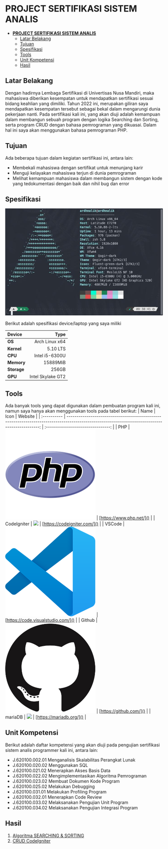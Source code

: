 # **PROJECT SERTIFIKASI SISTEM ANALIS**
- [**PROJECT SERTIFIKASI SISTEM ANALIS**](#project-sertifikasi-sistem-analis)
  - [Latar Belakang](#latar-belakang)
  - [Tujuan](#tujuan)
  - [Spesifikasi](#spesifikasi)
  - [Tools](#tools)
  - [Unit Kompetensi](#unit-kompetensi)
  - [Hasil](#hasil)

## Latar Belakang
Dengan hadirnya Lembaga Sertifikasi di Univertisas Nusa Mandiri, maka mahasiswa diberikan kesempatan untuk mendapatkan sertifikasi sesuai bidang keahlian yang dimiliki. Tahun 2022 ini, merupakan giliran saya mendapatkan kesempatan tersebut sebagai bekal dalam mengarungi dunia pekerjaan nanti. Pada sertifikasi kali ini, yang akan diuji adalah kemampuan dalam membangun sebuah program dengan logika Searching dan Sorting, serta program CRUD dengan bahasa pemrograman yang dikuasai. Dalam hal ini saya akan menggunakan bahasa pemrograman PHP.

## Tujuan
Ada beberapa tujuan dalam kegiatan sertifikasi ini, antara lain:
- Membekali mahasiswa dengan sertifikat untuk menunjang karir
- Menguji kelayakan mahasiswa terjun di dunia pemrograman
- Melihat kemampuan mahasiswa dalam membangun sistem dengan kode yang tedokumentasi dengan baik dan nihil bug dan error

## Spesifikasi
![Neofetch](./Assets/img/MyArch.jpg)

Berikut adalah spesifikasi device/laptop yang saya miliki

| Device      |              Type |
| :---------- | ----------------: |
| **OS**      |    Arch Linux x64 |
| **Kernel**  |          5.10 LTS |
| **CPU**     |    Intel i5-6300U |
| **Memory**  |          15889MiB |
| **Storage** |             256GB |
| **GPU**     | Intel Skylake GT2 |

## Tools
Ada banyak tools yang dapat digunakan dalam pembuatan program kali ini, namun saya hanya akan menggunakan tools pada tabel berikut:
| Name        |                                                                                                                                            Icon |              Website               |
| :---------- | ----------------------------------------------------------------------------------------------------------------------------------------------: | :--------------------------------: |
| PHP         |                               ![](https://raw.githubusercontent.com/github/explore/ccc16358ac4530c6a69b1b80c7223cd2744dea83/topics/php/php.png) |      [https://www.php.net/]()      |
| CodeIgniter |                                                                                 ![](https://avatars.githubusercontent.com/u/44521256?s=200&v=4) |    [https://codeigniter.com/]()    |
| VSCode      | ![](https://raw.githubusercontent.com/github/explore/bbd48b997e8d0bef63f676eca4da5e1f76487b56/topics/visual-studio-code/visual-studio-code.png) | [https://code.visualstudio.com/]() |
| Github      |                         ![](https://raw.githubusercontent.com/github/explore/78df643247d429f6cc873026c0622819ad797942/topics/github/github.png) |      [https://github.com/]()       |
| mariaDB     |                                                     ![](https://mariadb.org/wp-content/themes/twentynineteen-child/icons/mariadb_org_rgb_h.svg) |      [https://mariadb.org/]()      |

## Unit Kompetensi
Berikut adalah daftar kompetensi yang akan diuji pada pengujian sertifikasi sistem analis programmer kali ini, antara lain:
- J.620100.002.01 Menganalisis Skalabilitas Perangkat Lunak
- J.620100.020.02 Menggunakan SQL
- J.620100.021.02 Menerapkan Akses Basis Data
- J.620100.022.02 Mengimplementasikan Algoritma Pemrograman
- J.620100.023.02 Membuat Dokumen Kode Program
- J.620100.025.02 Melakukan Debugging
- J.620100.031.01 Melakukan Profiling Program 
- J.620100.032.01 Menerapkan Code Review 
- J.620100.033.02 Melaksanakan Pengujian Unit Program 
- J.620100.034.02 Melaksanakan Pengujian Integrasi Program

## Hasil
1. [Algoritma SEARCHING & SORTING]()
2. [CRUD CodeIgniter]()
